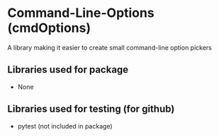 # Command-Line-Options (cmdOptions)
A library making it easier to create small command-line option pickers

## Libraries used for package
- None

## Libraries used for testing (for github)
- pytest (not included in package)
